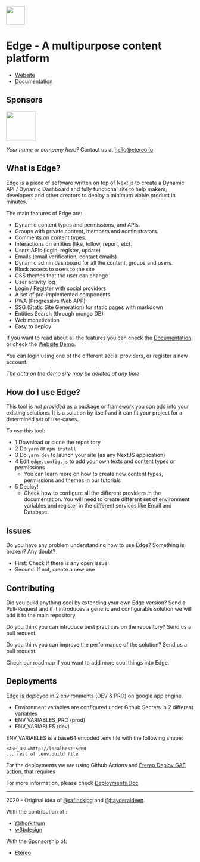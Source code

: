 <img src="./public/icons/icon-512x512.png" width="50px" />

# Edge - A multipurpose content platform

- [Website](https://edge-next.now.sh/)
- [Documentation](./DOCUMENTATION.md)
  

## Sponsors 

<a href="https://etereo.io" title="Etéreo" target="_blank"><img src="./public/static/sponsors/etereo.png" width="80px" /></a>

*Your name or company here?* Contact us at hello@etereo.io


## What is Edge? 

Edge is a piece of software written on top of Next.js to create a Dynamic API / Dynamic Dashboard and fully functional site to help makers, developers and other creators to deploy a minimum viable product in minutes.

The main features of Edge are:
- Dynamic content types and permissions, and APIs.
- Groups with private content, members and administrators.
- Comments on content types.
- Interactions on entities (like, follow, report, etc).
- Users APIs (login, register, update)
- Emails (email verification, contact emails)
- Dynamic admin dashboard for all the content, groups and users.
- Block access to users to the site
- CSS themes that the user can change
- User activity log
- Login / Register with social providers
- A set of pre-implemented components
- PWA (Progressive Web APP)
- SSG (Static Site Generation) for static pages with markdown
- Entities Search (through mongo DB)
- Web monetization
- Easy to deploy

If you want to read about all the features you can check the [Documentation](./DOCUMENTATION.md) or check the [Website Demo](https://edge-next.now.sh/).

You can login using one of the different social providers, or register a new account.

*The data on the demo site may be deleted at any time*


## How do I use Edge?

This tool is *not provided* as a package or framework you can add into your existing solutions. It is a solution by itself and it can fit your project for a determined set of use-cases. 

To use this tool:
- 1 Download or clone the repository
- 2 Do `yarn` or `npm install` 
- 3 Do `yarn dev` to launch your site (as any NextJS application)
- 4 Edit `edge.config.js` to add your own texts and content types or permissions
  - You can learn more on how to create new content types, permissions and themes in our tutorials
- 5 Deploy! 
  - Check how to configure all the different providers in the documentation. You will need to create different set of environment variables and register in the different services like Email and Database.

## Issues

Do you have any problem understanding how to use Edge? 
Something is broken?
Any doubt?

- First: Check if there is any open issue
- Second: If not, create a new one

## Contributing

Did you build anything cool by extending your own Edge version? Send a Pull-Request and if it introduces a generic and configurable solution we will add it to the main repository. 

Do you think you can introduce best practices on the repository? Send us a pull request.

Do you think you can improve the performance of the solution? Send us a pull request.

Check our roadmap if you want to add more cool things into Edge.


## Deployments

Edge is deployed in 2 environments (DEV & PRO) on google app engine.
  
- Environment variables are configured under Github Secrets in 2 different variables
- ENV_VARIABLES_PRO (prod)
- ENV_VARIABLES (dev)

ENV_VARIABLES is a base64 encoded .env file with the following shape:

```
BASE_URL=http://localhost:5000
... rest of .env.build file
```

For the deployments we are using Github Actions and [Etereo Deploy GAE action](https://github.com/etereo-io/deploy-gae-action), that requires 

For more information, please check [Deployments Doc](./doc/DEPLOYMENTS.md)

-----------

 2020 - Original idea of [@rafinskipg](https://github.com/rafinskipg) and [@hayderaldeen](https://github.com/hayderaldeen). 

With the contribution of : 
- [@ihorkitrum](https://github.com/ihorkitrum) 
- [w3bdesign](https://github.com/w3bdesign)

With the Sponsorship of:
- [Etéreo](https://etereo.io)